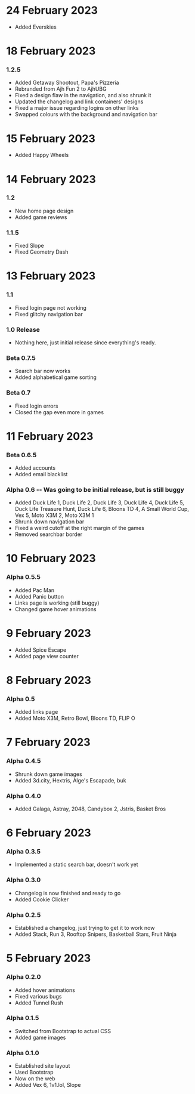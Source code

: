 # 24 February 2023
* Added Everskies

# 18 February 2023
### 1.2.5
* Added Getaway Shootout, Papa's Pizzeria
* Rebranded from Ajh Fun 2 to AjhUBG
* Fixed a design flaw in the navigation, and also shrunk it
* Updated the changelog and link containers' designs
* Fixed a major issue regarding logins on other links
* Swapped colours with the background and navigation bar

# 15 February 2023
* Added Happy Wheels

# 14 February 2023
### 1.2
* New home page design
* Added game reviews

### 1.1.5
* Fixed Slope
* Fixed Geometry Dash

# 13 February 2023
### 1.1
* Fixed login page not working
* Fixed glitchy navigation bar

### 1.0 Release
* Nothing here, just initial release since everything's ready.

### Beta 0.7.5
* Search bar now works
* Added alphabetical game sorting

### Beta 0.7
* Fixed login errors
* Closed the gap even more in games

# 11 February 2023
### Beta 0.6.5
* Added accounts
* Added email blacklist

### Alpha 0.6 -- Was going to be initial release, but is still buggy
* Added Duck Life 1, Duck Life 2, Duck Life 3, Duck Life 4, Duck Life 5, Duck Life Treasure Hunt, Duck Life 6, Bloons TD 4, A Small World Cup, Vex 5, Moto X3M 2, Moto X3M 1
* Shrunk down navigation bar
* Fixed a weird cutoff at the right margin of the games
* Removed searchbar border

# 10 February 2023

### Alpha 0.5.5
* Added Pac Man
* Added Panic button
* Links page is working (still buggy)
* Changed game hover animations

# 9 February 2023
* Added Spice Escape
* Added page view counter

# 8 February 2023

### Alpha 0.5
* Added links page
* Added Moto X3M, Retro Bowl, Bloons TD, FLIP O

# 7 February 2023

### Alpha 0.4.5
* Shrunk down game images
* Added 3d.city, Hextris, Alge's Escapade, buk

### Alpha 0.4.0
* Added Galaga, Astray, 2048, Candybox 2, Jstris, Basket Bros

# 6 February 2023

### Alpha 0.3.5
* Implemented a static search bar, doesn't work yet

### Alpha 0.3.0
* Changelog is now finished and ready to go
* Added Cookie Clicker

### Alpha 0.2.5
* Established a changelog, just trying to get it to work now
* Added Stack, Run 3, Rooftop Snipers, Basketball Stars, Fruit Ninja  

# 5 February 2023

### Alpha 0.2.0
* Added hover animations
* Fixed various bugs
* Added Tunnel Rush  


### Alpha 0.1.5
* Switched from Bootstrap to actual CSS
* Added game images  


### Alpha 0.1.0
* Established site layout
* Used Bootstrap
* Now on the web
* Added Vex 6, 1v1.lol, Slope  